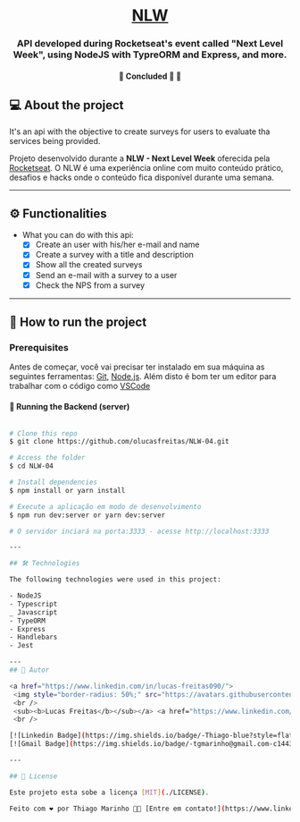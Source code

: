 <h1 align="center">
     <a href="#" alt="NLW#04"> NLW </a>
</h1>

<h3 align="center">
    API developed during Rocketseat's event called "Next Level Week", using NodeJS with TypreORM and Express, and more.
</h3>

<h4 align="center">
	🚧   Concluded 🚀 🚧
</h4>

## 💻 About the project

It's an api with the objective to create surveys for users to evaluate tha services being provided.


Projeto desenvolvido durante a **NLW - Next Level Week** oferecida pela [Rocketseat](https://blog.rocketseat.com.br/primeira-next-level-week/).
O NLW é uma experiência online com muito conteúdo prático, desafios e hacks onde o conteúdo fica disponível durante uma semana.

---

## ⚙️ Functionalities

- What you can do with this api:
  - [x] Create an user with his/her e-mail and name
  - [x] Create a survey with a title and description
  - [x] Show all the created surveys
  - [x] Send an e-mail with a survey to a user
  - [x] Check the NPS from a survey

---

## 🚀 How to run the project

### Prerequisites

Antes de começar, você vai precisar ter instalado em sua máquina as seguintes ferramentas:
[Git](https://git-scm.com), [Node.js](https://nodejs.org/en/). 
Além disto é bom ter um editor para trabalhar com o código como [VSCode](https://code.visualstudio.com/)

#### 🎲 Running the Backend (server)

```bash

# Clone this repo
$ git clone https://github.com/olucasfreitas/NLW-04.git

# Access the folder
$ cd NLW-04

# Install dependencies
$ npm install or yarn install

# Execute a aplicação em modo de desenvolvimento
$ npm run dev:server or yarn dev:server

# O servidor inciará na porta:3333 - acesse http://localhost:3333 

---

## 🛠 Technologies

The following technologies were used in this project:

- NodeJS 
- Typescript
_ Javascript
- TypeORM
- Express
- Handlebars
- Jest

---
## 🦸 Autor

<a href="https://www.linkedin.com/in/lucas-freitas090/">
 <img style="border-radius: 50%;" src="https://avatars.githubusercontent.com/u/54646059?s=460&u=77c62b0b5a1291c08c24cd6c32f25a38b24a9ae1&v=4" width="100px;" alt=""/>
 <br />
 <sub><b>Lucas Freitas</b></sub></a> <a href="https://www.linkedin.com/in/lucas-freitas090/" title="Linkedin">🚀</a>
 <br />

[![Linkedin Badge](https://img.shields.io/badge/-Thiago-blue?style=flat-square&logo=Linkedin&logoColor=white&link=https://www.linkedin.com/in/lucas-freitas090/)](https://www.linkedin.com/in/lucas-freitas090/) 
[![Gmail Badge](https://img.shields.io/badge/-tgmarinho@gmail.com-c14438?style=flat-square&logo=Gmail&logoColor=white&link=mailto:tgmarinho@gmail.com)](mailto:lucasdasilvafreias090@gmail.com)

---

## 📝 License

Este projeto esta sobe a licença [MIT](./LICENSE).

Feito com ❤️ por Thiago Marinho 👋🏽 [Entre em contato!](https://www.linkedin.com/in/tgmarinho/)
